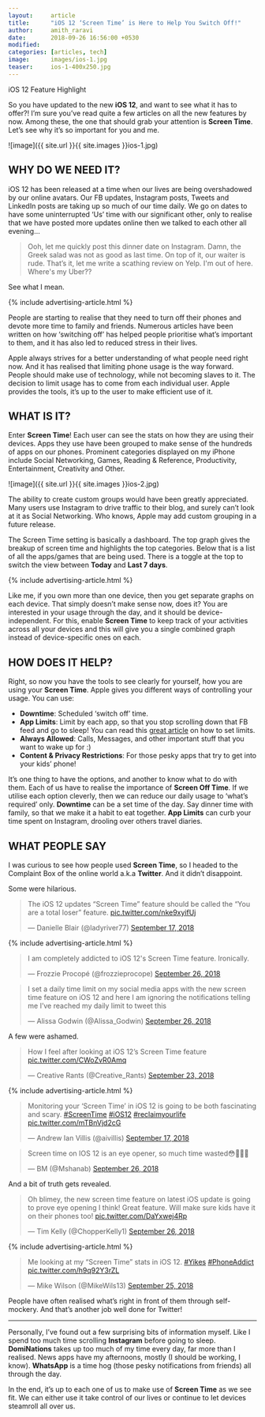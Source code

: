 ```yaml
---
layout:     article
title:      "iOS 12 ‘Screen Time’ is Here to Help You Switch Off!"
author:     amith_raravi
date:       2018-09-26 16:56:00 +0530
modified:   
categories: [articles, tech]
image:      images/ios-1.jpg
teaser:     ios-1-400x250.jpg
---
```


iOS 12 Feature Highlight

So you have updated to the new **iOS 12**, and want to see what it has to offer?! I’m sure you’ve read quite a few articles on all the new features by now. Among these, the one that should grab your attention is **Screen Time**. Let’s see why it’s so important for you and me.

![image]({{ site.url }}{{ site.images }}ios-1.jpg)

## WHY DO WE NEED IT?

iOS 12 has been released at a time when our lives are being overshadowed by our online avatars. Our FB updates, Instagram posts, Tweets and LinkedIn posts are taking up so much of our time daily. We go on dates to have some uninterrupted ‘Us’ time with our significant other, only to realise that we have posted more updates online then we talked to each other all evening…

>Ooh, let me quickly post this dinner date on Instagram. Damn, the Greek salad was not as good as last time. On top of it, our waiter is rude. That’s it, let me write a scathing review on Yelp. I'm out of here. Where's my Uber??

See what I mean.

{% include advertising-article.html %}

People are starting to realise that they need to turn off their phones and devote more time to family and friends. Numerous articles have been written on how ‘switching off’ has helped people prioritise what’s important to them, and it has also led to reduced stress in their lives.

Apple always strives for a better understanding of what people need right now. And it has realised that limiting phone usage is the way forward. People should make use of technology, while not becoming slaves to it. The decision to limit usage has to come from each individual user. Apple provides the tools, it’s up to the user to make efficient use of it.

## WHAT IS IT?

Enter **Screen Time**! Each user can see the stats on how they are using their devices. Apps they use have been grouped to make sense of the hundreds of apps on our phones. Prominent categories displayed on my iPhone include Social Networking, Games, Reading & Reference, Productivity, Entertainment, Creativity and Other.

![image]({{ site.url }}{{ site.images }}ios-2.jpg)

The ability to create custom groups would have been greatly appreciated. Many users use Instagram to drive traffic to their blog, and surely can’t look at it as Social Networking. Who knows, Apple may add custom grouping in a future release.

The Screen Time setting is basically a dashboard. The top graph gives the breakup of screen time and highlights the top categories. Below that is a list of all the apps/games that are being used. There is a toggle at the top to switch the view between **Today** and **Last 7 days**.

{% include advertising-article.html %}

Like me, if you own more than one device, then you get separate graphs on each device. That simply doesn’t make sense now, does it? You are interested in your usage through the day, and it should be device-independent. For this, enable **Screen Time** to keep track of your activities across all your devices and this will give you a single combined graph instead of device-specific ones on each.

## HOW DOES IT HELP?

Right, so now you have the tools to see clearly for yourself, how you are using your **Screen Time**. Apple gives you different ways of controlling your usage. You can use:
* **Downtime**: Scheduled ‘switch off’ time.
* **App Limits**: Limit by each app, so that you stop scrolling down that FB feed and go to sleep! You can read this [great article](https://www.tomsguide.com/us/ios-12-tips-and-tricks,review-5538-6.html) on how to set limits.
* **Always Allowed**: Calls, Messages, and other important stuff that you want to wake up for :)
* **Content & Privacy Restrictions**: For those pesky apps that try to get into your kids’ phone!

It’s one thing to have the options, and another to know what to do with them. Each of us have to realise the importance of **Screen Off Time**. If we utilise each option cleverly, then we can reduce our daily usage to ‘what’s required’ only. **Downtime** can be a set time of the day. Say dinner time with family, so that we make it a habit to eat together. **App Limits** can curb your time spent on Instagram, drooling over others travel diaries.

## WHAT PEOPLE SAY

I was curious to see how people used **Screen Time**, so I headed to the Complaint Box of the online world a.k.a **Twitter**. And it didn’t disappoint.

Some were hilarious.

<blockquote class="twitter-tweet" data-cards="hidden" data-lang="en"><p lang="en" dir="ltr">The iOS 12 updates “Screen Time” feature should be called the “You are a total loser” feature. <a href="https://t.co/nke9xyifUj">pic.twitter.com/nke9xyifUj</a></p>&mdash; Danielle Blair (@ladyriver77) <a href="https://twitter.com/ladyriver77/status/1041831465691041792?ref_src=twsrc%5Etfw">September 17, 2018</a></blockquote> <script async src="https://platform.twitter.com/widgets.js" charset="utf-8"></script>

{% include advertising-article.html %}

<blockquote class="twitter-tweet" data-lang="en"><p lang="en" dir="ltr">I am completely addicted to iOS 12&#39;s Screen Time feature. Ironically.</p>&mdash; Frozzie Procopé (@frozzieprocope) <a href="https://twitter.com/frozzieprocope/status/1044899230073180160?ref_src=twsrc%5Etfw">September 26, 2018</a></blockquote> <script async src="https://platform.twitter.com/widgets.js" charset="utf-8"></script>

<blockquote class="twitter-tweet" data-lang="en"><p lang="en" dir="ltr">I set a daily time limit on my social media apps with the new screen time feature on iOS 12 and here I am ignoring the notifications telling me I’ve reached my daily limit to tweet this</p>&mdash; Alissa Godwin (@Alissa_Godwin) <a href="https://twitter.com/Alissa_Godwin/status/1044772658129326080?ref_src=twsrc%5Etfw">September 26, 2018</a></blockquote> <script async src="https://platform.twitter.com/widgets.js" charset="utf-8"></script>

A few were ashamed.

<blockquote class="twitter-tweet" data-lang="en"><p lang="en" dir="ltr">How I feel after looking at iOS 12’s Screen Time feature <a href="https://t.co/CWoZvR0Amq">pic.twitter.com/CWoZvR0Amq</a></p>&mdash; Creative Rants (@Creative_Rants) <a href="https://twitter.com/Creative_Rants/status/1043990136164372480?ref_src=twsrc%5Etfw">September 23, 2018</a></blockquote> <script async src="https://platform.twitter.com/widgets.js" charset="utf-8"></script>

{% include advertising-article.html %}

<blockquote class="twitter-tweet" data-cards="hidden" data-lang="en"><p lang="en" dir="ltr">Monitoring your ‘Screen Time’ in iOS 12 is going to be both fascinating and scary. <a href="https://twitter.com/hashtag/ScreenTime?src=hash&amp;ref_src=twsrc%5Etfw">#ScreenTime</a> <a href="https://twitter.com/hashtag/iOS12?src=hash&amp;ref_src=twsrc%5Etfw">#iOS12</a> <a href="https://twitter.com/hashtag/reclaimyourlife?src=hash&amp;ref_src=twsrc%5Etfw">#reclaimyourlife</a> <a href="https://t.co/mTBnVjd2cG">pic.twitter.com/mTBnVjd2cG</a></p>&mdash; Andrew Ian Villis (@aivillis) <a href="https://twitter.com/aivillis/status/1041803312113373185?ref_src=twsrc%5Etfw">September 17, 2018</a></blockquote> <script async src="https://platform.twitter.com/widgets.js" charset="utf-8"></script>

<blockquote class="twitter-tweet" data-lang="en"><p lang="en" dir="ltr">Screen time on IOS 12 is an eye opener, so much time wasted😳🙆🏿‍♂️</p>&mdash; BM (@Mshanab) <a href="https://twitter.com/Mshanab/status/1044984399111081986?ref_src=twsrc%5Etfw">September 26, 2018</a></blockquote> <script async src="https://platform.twitter.com/widgets.js" charset="utf-8"></script>

And a bit of truth gets revealed.

<blockquote class="twitter-tweet" data-cards="hidden" data-lang="en"><p lang="en" dir="ltr">Oh blimey, the new screen time feature on latest iOS update is going to prove eye opening I think! Great feature. Will make sure kids have it on their phones too! <a href="https://t.co/DaYxwej4Rp">pic.twitter.com/DaYxwej4Rp</a></p>&mdash; Tim Kelly (@ChopperKelly1) <a href="https://twitter.com/ChopperKelly1/status/1044916924264706049?ref_src=twsrc%5Etfw">September 26, 2018</a></blockquote> <script async src="https://platform.twitter.com/widgets.js" charset="utf-8"></script>

{% include advertising-article.html %}

<blockquote class="twitter-tweet" data-lang="en"><p lang="en" dir="ltr">Me looking at my “Screen Time” stats in iOS 12. <a href="https://twitter.com/hashtag/Yikes?src=hash&amp;ref_src=twsrc%5Etfw">#Yikes</a> <a href="https://twitter.com/hashtag/PhoneAddict?src=hash&amp;ref_src=twsrc%5Etfw">#PhoneAddict</a> <a href="https://t.co/h9q92Y3rZL">pic.twitter.com/h9q92Y3rZL</a></p>&mdash; Mike Wilson (@MikeWils13) <a href="https://twitter.com/MikeWils13/status/1044703912429858816?ref_src=twsrc%5Etfw">September 25, 2018</a></blockquote> <script async src="https://platform.twitter.com/widgets.js" charset="utf-8"></script>

People have often realised what’s right in front of them through self-mockery. And that’s another job well done for Twitter!

---

Personally, I’ve found out a few surprising bits of information myself. Like I spend too much time scrolling **Instagram** before going to sleep. **DomiNations** takes up too much of my time every day, far more than I realised. News apps have my afternoons, mostly (I should be working, I know). **WhatsApp** is a time hog (those pesky notifications from friends) all through the day.

In the end, it’s up to each one of us to make use of **Screen Time** as we see fit. We can either use it take control of our lives or continue to let devices steamroll all over us.
